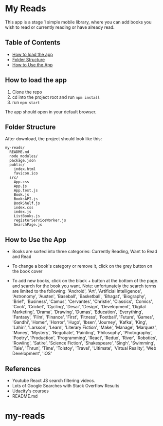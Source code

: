 # My Reads
This app is a stage 1 simple mobile library, where you can add books you wish to read or currently reading or have already read.



## Table of Contents

- [How to load the app](#how-to-load-the-app)
- [Folder Structure](#folder-structure)
- [ How to Use the App](#how-to-use-the-app)

 
 ## How to load the app

1.  Clone the repo
2.  cd into the project root and run `npm install`
3.  run `npm start`

The app should open in your default browser.
## Folder Structure

After download, the project should look like this:

```
my-reads/
  README.md
  node_modules/
  package.json
  public/
    index.html
    favicon.ico
  src/
    App.css
    App.js
    App.test.js
    Book.js
    BooksAPI.js
    BookShelf.js
    index.css
    index.js
    ListBooks.js
    registerServiceWorker.js
    SearchPage.js
   ```


##  How to Use the App

-   Books are sorted into three categories: Currently Reading, Want to Read and Read
    
-   To change a book's category or remove it, click on the grey button on the book cover 
    
-   To add new books, click on the black + button at the bottom of the page. and search for the book you want.
Note: unfortunately the search terms are limited  to the following: 'Android', 'Art', 'Artificial Intelligence', 'Astronomy', 'Austen', 'Baseball', 'Basketball', 'Bhagat', 'Biography', 'Brief', 'Business', 'Camus', 'Cervantes', 'Christie', 'Classics', 'Comics', 'Cook', 'Cricket', 'Cycling', 'Desai', 'Design', 'Development', 'Digital Marketing', 'Drama', 'Drawing', 'Dumas', 'Education', 'Everything', 'Fantasy', 'Film', 'Finance', 'First', 'Fitness', 'Football', 'Future', 'Games', 'Gandhi', 'Homer', 'Horror', 'Hugo', 'Ibsen', 'Journey', 'Kafka', 'King', 'Lahiri', 'Larsson', 'Learn', 'Literary Fiction', 'Make', 'Manage', 'Marquez', 'Money', 'Mystery', 'Negotiate', 'Painting', 'Philosophy', 'Photography', 'Poetry', 'Production', 'Programming', 'React', 'Redux', 'River', 'Robotics', 'Rowling', 'Satire', 'Science Fiction', 'Shakespeare', 'Singh', 'Swimming', 'Tale', 'Thrun', 'Time', 'Tolstoy', 'Travel', 'Ultimate', 'Virtual Reality', 'Web Development', 'iOS'
## References
- Youtube React JS search filtering videos.
-   Lots of Google Searches with Stack Overflow Results
-   Udacity's courses
-  README.md

# my-reads

